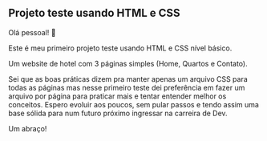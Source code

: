 ## Projeto teste usando HTML e CSS

Olá pessoal! :facepunch:

Este é meu primeiro projeto teste usando HTML e CSS nível básico.

Um website de hotel com 3 páginas simples (Home, Quartos e Contato).

Sei que as boas práticas dizem pra manter apenas um arquivo CSS para todas as páginas mas nesse primeiro teste dei preferência em fazer um arquivo por página para praticar mais e tentar entender melhor os conceitos. Espero evoluir aos poucos, sem pular passos e tendo assim uma base sólida para num futuro próximo ingressar na carreira de Dev.

Um abraço!
